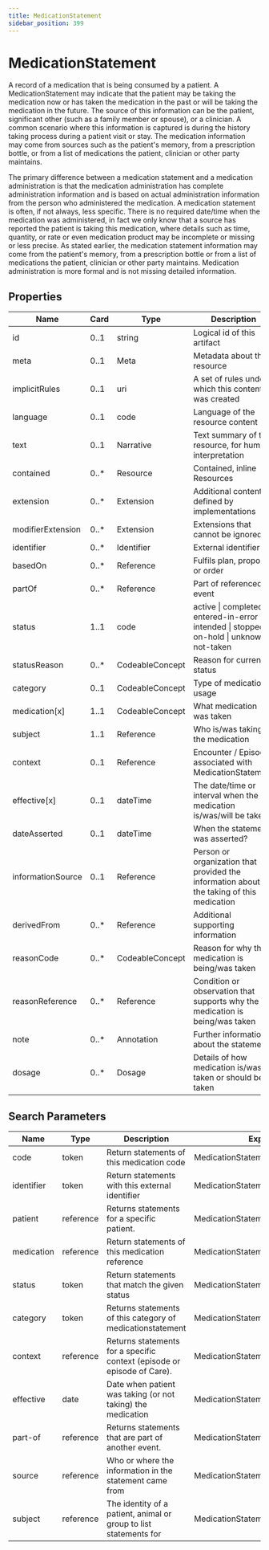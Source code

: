 ```yaml
---
title: MedicationStatement
sidebar_position: 399
---
```


# MedicationStatement

A record of a medication that is being consumed by a patient. A MedicationStatement may indicate that the patient may
be taking the medication now or has taken the medication in the past or will be taking the medication in the future.
The source of this information can be the patient, significant other (such as a family member or spouse), or a
clinician. A common scenario where this information is captured is during the history taking process during a patient
visit or stay. The medication information may come from sources such as the patient's memory, from a prescription
bottle, or from a list of medications the patient, clinician or other party maintains.

The primary difference between
a medication statement and a medication administration is that the medication administration has complete administration
information and is based on actual administration information from the person who administered the medication. A
medication statement is often, if not always, less specific. There is no required date/time when the medication was
administered, in fact we only know that a source has reported the patient is taking this medication, where details such
as time, quantity, or rate or even medication product may be incomplete or missing or less precise. As stated earlier,
the medication statement information may come from the patient's memory, from a prescription bottle or from a list of
medications the patient, clinician or other party maintains. Medication administration is more formal and is not
missing detailed information.

## Properties

| Name              | Card  | Type            | Description                                                                                       |
| ----------------- | ----- | --------------- | ------------------------------------------------------------------------------------------------- |
| id                | 0..1  | string          | Logical id of this artifact                                                                       |
| meta              | 0..1  | Meta            | Metadata about the resource                                                                       |
| implicitRules     | 0..1  | uri             | A set of rules under which this content was created                                               |
| language          | 0..1  | code            | Language of the resource content                                                                  |
| text              | 0..1  | Narrative       | Text summary of the resource, for human interpretation                                            |
| contained         | 0..\* | Resource        | Contained, inline Resources                                                                       |
| extension         | 0..\* | Extension       | Additional content defined by implementations                                                     |
| modifierExtension | 0..\* | Extension       | Extensions that cannot be ignored                                                                 |
| identifier        | 0..\* | Identifier      | External identifier                                                                               |
| basedOn           | 0..\* | Reference       | Fulfils plan, proposal or order                                                                   |
| partOf            | 0..\* | Reference       | Part of referenced event                                                                          |
| status            | 1..1  | code            | active \| completed \| entered-in-error \| intended \| stopped \| on-hold \| unknown \| not-taken |
| statusReason      | 0..\* | CodeableConcept | Reason for current status                                                                         |
| category          | 0..1  | CodeableConcept | Type of medication usage                                                                          |
| medication[x]     | 1..1  | CodeableConcept | What medication was taken                                                                         |
| subject           | 1..1  | Reference       | Who is/was taking the medication                                                                  |
| context           | 0..1  | Reference       | Encounter / Episode associated with MedicationStatement                                           |
| effective[x]      | 0..1  | dateTime        | The date/time or interval when the medication is/was/will be taken                                |
| dateAsserted      | 0..1  | dateTime        | When the statement was asserted?                                                                  |
| informationSource | 0..1  | Reference       | Person or organization that provided the information about the taking of this medication          |
| derivedFrom       | 0..\* | Reference       | Additional supporting information                                                                 |
| reasonCode        | 0..\* | CodeableConcept | Reason for why the medication is being/was taken                                                  |
| reasonReference   | 0..\* | Reference       | Condition or observation that supports why the medication is being/was taken                      |
| note              | 0..\* | Annotation      | Further information about the statement                                                           |
| dosage            | 0..\* | Dosage          | Details of how medication is/was taken or should be taken                                         |

## Search Parameters

| Name       | Type      | Description                                                             | Expression                            |
| ---------- | --------- | ----------------------------------------------------------------------- | ------------------------------------- |
| code       | token     | Return statements of this medication code                               | MedicationStatement.medication        |
| identifier | token     | Return statements with this external identifier                         | MedicationStatement.identifier        |
| patient    | reference | Returns statements for a specific patient.                              | MedicationStatement.subject           |
| medication | reference | Return statements of this medication reference                          | MedicationStatement.medication        |
| status     | token     | Return statements that match the given status                           | MedicationStatement.status            |
| category   | token     | Returns statements of this category of medicationstatement              | MedicationStatement.category          |
| context    | reference | Returns statements for a specific context (episode or episode of Care). | MedicationStatement.context           |
| effective  | date      | Date when patient was taking (or not taking) the medication             | MedicationStatement.effective         |
| part-of    | reference | Returns statements that are part of another event.                      | MedicationStatement.partOf            |
| source     | reference | Who or where the information in the statement came from                 | MedicationStatement.informationSource |
| subject    | reference | The identity of a patient, animal or group to list statements for       | MedicationStatement.subject           |
